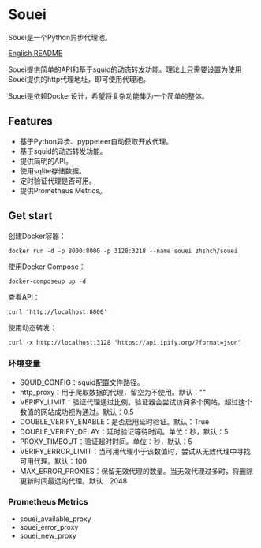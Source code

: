 # Souei
Souei是一个Python异步代理池。

[English README](README_en.md)

Souei提供简单的API和基于squid的动态转发功能。理论上只需要设置为使用Souei提供的http代理地址，即可使用代理池。

Souei是依赖Docker设计，希望将复杂功能集为一个简单的整体。

## Features
* 基于Python异步、pyppeteer自动获取开放代理。
* 基于squid的动态转发功能。
* 提供简明的API。
* 使用sqlite存储数据。
* 定时验证代理是否可用。
* 提供Prometheus Metrics。

## Get start
创建Docker容器：
```shell
docker run -d -p 8000:8000 -p 3128:3218 --name souei zhshch/souei 
```

使用Docker Compose：
```shell
docker-composeup up -d
```

查看API：
```shell
curl 'http://localhost:8000'
```

使用动态转发：
```shell
curl -x http://localhost:3128 "https://api.ipify.org/?format=json"
```

### 环境变量
* SQUID_CONFIG：squid配置文件路径。
* http_proxy：用于爬取数据的代理，留空为不使用。默认：""
* VERIFY_LIMIT：验证代理通过比例。验证器会尝试访问多个网站，超过这个数值的网站成功视为通过。默认：0.5
* DOUBLE_VERIFY_ENABLE：是否启用延时验证。默认：True
* DOUBLE_VERIFY_DELAY：延时验证等待时间。单位：秒，默认：5
* PROXY_TIMEOUT：验证超时时间。单位：秒，默认：5
* VERIFY_ERROR_LIMIT：当可用代理小于该数值时，尝试从无效代理中寻找可用代理。默认：100
* MAX_ERROR_PROXIES：保留无效代理的数量。当无效代理过多时，将删除更新时间最远的代理。默认：2048


### Prometheus Metrics
* souei_available_proxy
* souei_error_proxy
* souei_new_proxy